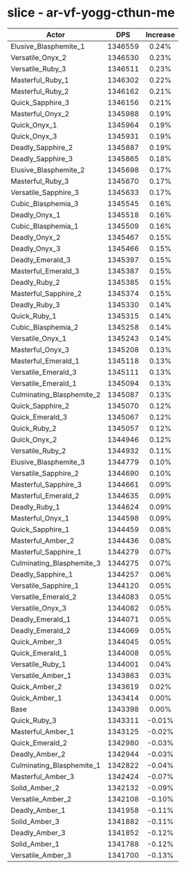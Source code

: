 # slice - ar-vf-yogg-cthun-me
| Actor | DPS | Increase |
|---|:---:|:---:|
|Elusive_Blasphemite_1|1346559|0.24%|
|Versatile_Onyx_2|1346530|0.23%|
|Versatile_Ruby_3|1346511|0.23%|
|Masterful_Ruby_1|1346302|0.22%|
|Masterful_Ruby_2|1346162|0.21%|
|Quick_Sapphire_3|1346156|0.21%|
|Masterful_Onyx_2|1345988|0.19%|
|Quick_Onyx_1|1345964|0.19%|
|Quick_Onyx_3|1345931|0.19%|
|Deadly_Sapphire_2|1345887|0.19%|
|Deadly_Sapphire_3|1345865|0.18%|
|Elusive_Blasphemite_2|1345698|0.17%|
|Masterful_Ruby_3|1345670|0.17%|
|Versatile_Sapphire_3|1345633|0.17%|
|Cubic_Blasphemia_3|1345545|0.16%|
|Deadly_Onyx_1|1345518|0.16%|
|Cubic_Blasphemia_1|1345509|0.16%|
|Deadly_Onyx_2|1345467|0.15%|
|Deadly_Onyx_3|1345466|0.15%|
|Deadly_Emerald_3|1345397|0.15%|
|Masterful_Emerald_3|1345387|0.15%|
|Deadly_Ruby_2|1345385|0.15%|
|Masterful_Sapphire_2|1345374|0.15%|
|Deadly_Ruby_3|1345330|0.14%|
|Quick_Ruby_1|1345315|0.14%|
|Cubic_Blasphemia_2|1345258|0.14%|
|Versatile_Onyx_1|1345243|0.14%|
|Masterful_Onyx_3|1345208|0.13%|
|Masterful_Emerald_1|1345118|0.13%|
|Versatile_Emerald_3|1345111|0.13%|
|Versatile_Emerald_1|1345094|0.13%|
|Culminating_Blasphemite_2|1345087|0.13%|
|Quick_Sapphire_2|1345070|0.12%|
|Quick_Emerald_3|1345067|0.12%|
|Quick_Ruby_2|1345057|0.12%|
|Quick_Onyx_2|1344946|0.12%|
|Versatile_Ruby_2|1344932|0.11%|
|Elusive_Blasphemite_3|1344779|0.10%|
|Versatile_Sapphire_2|1344690|0.10%|
|Masterful_Sapphire_3|1344661|0.09%|
|Masterful_Emerald_2|1344635|0.09%|
|Deadly_Ruby_1|1344624|0.09%|
|Masterful_Onyx_1|1344598|0.09%|
|Quick_Sapphire_1|1344459|0.08%|
|Masterful_Amber_2|1344436|0.08%|
|Masterful_Sapphire_1|1344279|0.07%|
|Culminating_Blasphemite_3|1344275|0.07%|
|Deadly_Sapphire_1|1344257|0.06%|
|Versatile_Sapphire_1|1344120|0.05%|
|Versatile_Emerald_2|1344083|0.05%|
|Versatile_Onyx_3|1344082|0.05%|
|Deadly_Emerald_1|1344071|0.05%|
|Deadly_Emerald_2|1344069|0.05%|
|Quick_Amber_3|1344045|0.05%|
|Quick_Emerald_1|1344008|0.05%|
|Versatile_Ruby_1|1344001|0.04%|
|Versatile_Amber_1|1343863|0.03%|
|Quick_Amber_2|1343619|0.02%|
|Quick_Amber_1|1343414|0.00%|
|Base|1343398|0.00%|
|Quick_Ruby_3|1343311|-0.01%|
|Masterful_Amber_1|1343125|-0.02%|
|Quick_Emerald_2|1342980|-0.03%|
|Deadly_Amber_2|1342944|-0.03%|
|Culminating_Blasphemite_1|1342822|-0.04%|
|Masterful_Amber_3|1342424|-0.07%|
|Solid_Amber_2|1342132|-0.09%|
|Versatile_Amber_2|1342108|-0.10%|
|Deadly_Amber_1|1341958|-0.11%|
|Solid_Amber_3|1341882|-0.11%|
|Deadly_Amber_3|1341852|-0.12%|
|Solid_Amber_1|1341788|-0.12%|
|Versatile_Amber_3|1341700|-0.13%|
